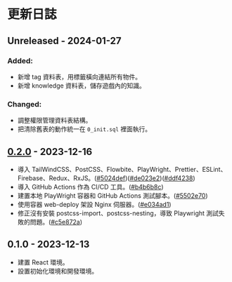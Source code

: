 # 更新日誌

## Unreleased - 2024-01-27
### Added:
- 新增 tag 資料表，用標籤橫向連結所有物件。
- 新增 knowledge 資料表，儲存遊戲內的知識。

### Changed:
- 調整權限管理資料表結構。
- 把清除舊表的動作統一在 `0_init.sql` 裡面執行。

## [0.2.0] - 2023-12-16
- 導入 TailWindCSS、PostCSS、Flowbite、PlayWright、Prettier、ESLint、Firebase、Redux、RxJS。([#5024def][5024def])([#de023e2][de023e2])([#ddf4238][ddf4238])
- 導入 GitHub Actions 作為 CI/CD 工具。([#b4b6b8c][b4b6b8c])
- 建置本地 PlayWright 容器和 GitHub Actions 測試腳本。([#5502e70][5502e70])
- 使用容器 web-deploy 架設 Nginx 伺服器。([#e034ad1][e034ad1])
- 修正沒有安裝 postcss-import、postcss-nesting，導致 Playwright 測試失敗的問題。([#c5e872a][c5e872a])

[0.2.0]: b860f0a7e1838f90cf7d70ce749c9bf84c9f7be2
[ddf4238]: https://github.com/sugky7302/my-chat/commit/ddf4238353bc5b3f7eec10fb813d80446d767294
[de023e2]: https://github.com/sugky7302/my-chat/commit/de023e22a668d673fd269380d9f0134b20bfc318
[c5e872a]: https://github.com/sugky7302/my-chat/commit/c5e872a48ffa908100a71c4653819ee670579698
[e034ad1]: https://github.com/sugky7302/my-chat/commit/e034ad1f125f9143aef042aac5e7621f8499bc35
[5502e70]: https://github.com/sugky7302/my-chat/commit/5502e70e0454a52483383c081109d8457cb734c2
[b4b6b8c]: https://github.com/sugky7302/my-chat/commit/b4b6b8c0097fa6eafcd1784e65597bfc0e788487
[5024def]: https://github.com/sugky7302/my-chat/commit/5024def75579b6c71ca97f31b8fedd5c8b0b1bc


## 0.1.0 - 2023-12-13
- 建置 React 環境。
- 設置初始化環境和開發環境。